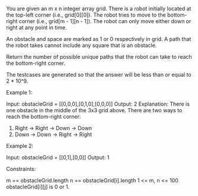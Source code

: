 You are given an m x n integer array grid. There is a robot initially located
at the top-left corner (i.e., grid[0][0]). The robot tries to move to the
bottom-right corner (i.e., grid[m - 1][n - 1]). The robot can only move
either down or right at any point in time.

An obstacle and space are marked as 1 or 0 respectively in grid. A path that
the robot takes cannot include any square that is an obstacle.

Return the number of possible unique paths that the robot can take to reach
the bottom-right corner.

The testcases are generated so that the answer will be less than or equal to
2 * 10^9.


Example 1:


Input: obstacleGrid = [[0,0,0],[0,1,0],[0,0,0]]
Output: 2
Explanation: There is one obstacle in the middle of the 3x3 grid above.
There are two ways to reach the bottom-right corner:
1. Right -> Right -> Down -> Down
2. Down -> Down -> Right -> Right


Example 2:


Input: obstacleGrid = [[0,1],[0,0]]
Output: 1



Constraints:


m == obstacleGrid.length
n == obstacleGrid[i].length
1 <= m, n <= 100
obstacleGrid[i][j] is 0 or 1.




